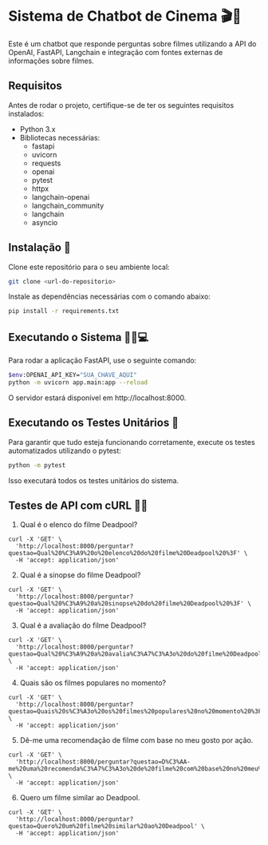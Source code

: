 # Sistema de Chatbot de Cinema 🎬🤖
Este é um chatbot que responde perguntas sobre filmes utilizando a API do OpenAI, FastAPI, Langchain e integração com fontes externas de informações sobre filmes.

## Requisitos
Antes de rodar o projeto, certifique-se de ter os seguintes requisitos instalados:

- Python 3.x
- Bibliotecas necessárias:
  - fastapi
  - uvicorn
  - requests
  - openai
  - pytest
  - httpx
  - langchain-openai
  - langchain_community
  - langchain
  - asyncio

## Instalação 🚀
Clone este repositório para o seu ambiente local:

```bash
git clone <url-do-repositorio>
```

Instale as dependências necessárias com o comando abaixo:

```bash
pip install -r requirements.txt
```

## Executando o Sistema 🏃‍♂️💻

Para rodar a aplicação FastAPI, use o seguinte comando:

```bash
$env:OPENAI_API_KEY="SUA_CHAVE_AQUI"
python -m uvicorn app.main:app --reload
```

O servidor estará disponível em http://localhost:8000.

## Executando os Testes Unitários 🧪

Para garantir que tudo esteja funcionando corretamente, execute os testes automatizados utilizando o pytest:

```bash
python -m pytest
```

Isso executará todos os testes unitários do sistema.

## Testes de API com cURL 🧑‍💻

1. Qual é o elenco do filme Deadpool?

```
curl -X 'GET' \
  'http://localhost:8000/perguntar?questao=Qual%20%C3%A9%20o%20elenco%20do%20filme%20Deadpool%20%3F' \
  -H 'accept: application/json'
```

2. Qual é a sinopse do filme Deadpool?

```
curl -X 'GET' \
  'http://localhost:8000/perguntar?questao=Qual%20%C3%A9%20a%20sinopse%20do%20filme%20Deadpool%20%3F' \
  -H 'accept: application/json'
```

3. Qual é a avaliação do filme Deadpool?

```
curl -X 'GET' \
  'http://localhost:8000/perguntar?questao=Qual%20%C3%A9%20a%20avalia%C3%A7%C3%A3o%20do%20filme%20Deadpool%20%3F' \
  -H 'accept: application/json'
```

4. Quais são os filmes populares no momento?

```
curl -X 'GET' \
  'http://localhost:8000/perguntar?questao=Quais%20s%C3%A3o%20os%20filmes%20populares%20no%20momento%20%3F' \
  -H 'accept: application/json'
```

5. Dê-me uma recomendação de filme com base no meu gosto por ação.

```
curl -X 'GET' \
  'http://localhost:8000/perguntar?questao=D%C3%AA-me%20uma%20recomenda%C3%A7%C3%A3o%20de%20filme%20com%20base%20no%20meu%20gosto%20por%20a%C3%A7%C3%A3o.%20' \
  -H 'accept: application/json'
```

6. Quero um filme similar ao Deadpool.

```
curl -X 'GET' \
  'http://localhost:8000/perguntar?questao=Quero%20um%20filme%20similar%20ao%20Deadpool' \
  -H 'accept: application/json'
```